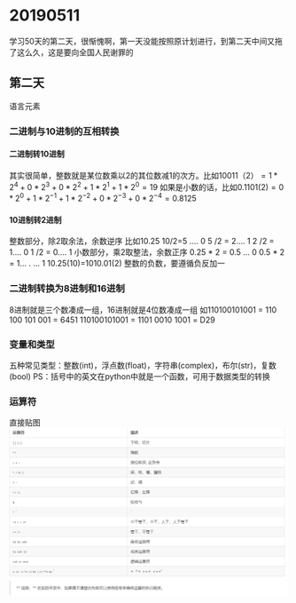# 20190511
学习50天的第二天，很惭愧啊，第一天没能按照原计划进行，到第二天中间又拖了这么久，这是要向全国人民谢罪的

## 第二天
语言元素

### 二进制与10进制的互相转换
#### 二进制转10进制
 其实很简单，整数就是某位数乘以2的其位数减1的次方。比如$10011（2）=1*2^4+0*2^3+0*2^2+1*2^1+1*2^0=19$
 如果是小数的话，比如$0.1101(2)=0*2^0+1*2^{-1}+1*2^{-2}+0*2^{-3}+0*2^{-4}=0.8125$

#### 10进制转2进制
整数部分，除2取余法，余数逆序
比如10.25
10/2=5 .... 0
5 /2 = 2.... 1
2 /2 = 1.... 0
1 /2 = 0.... 1
小数部分，乘2取整法，余数正序
0.25 * 2 = 0.5 ... 0
0.5 * 2  = 1... .  ... 1
10.25(10)=1010.01(2)
 整数的负数，要遵循负反加一

### 二进制转换为8进制和16进制
8进制就是三个数凑成一组，16进制就是4位数凑成一组
如110100101001 = 110 100 101 001 = 6451
110100101001 = 1101 0010 1001 = D29

### 变量和类型
五种常见类型：整数(int)，浮点数(float)，字符串(complex)，布尔(str)，复数(bool)
PS：括号中的英文在python中就是一个函数，可用于数据类型的转换

### 运算符
直接贴图
![avatar](Snipaste_2019-05-11_11-34-07.PNG)

